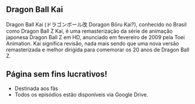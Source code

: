 ## Dragon Ball Kai
Dragon Ball Kai (ドラゴンボール改 Doragon Bōru Kai?), conhecido no Brasil como Dragon Ball Z Kai, é uma remasterização da série de animação japonesa Dragon Ball Z em HD, anunciado em fevereiro de 2009 pela Toei Animation. Kai significa revisão, nada mais sendo que uma nova versão remasterizada e melhor dirigida para comemorar os 20 anos de Dragon Ball Z.

## Página sem fins lucrativos! 
- Destinada aos fãs
- Todos os episódios estão disponíveis via Google Drive.

